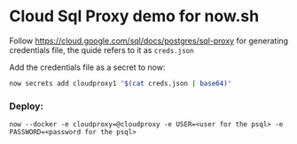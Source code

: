 # Cloud Sql Proxy demo for now.sh

Follow https://cloud.google.com/sql/docs/postgres/sql-proxy for generating credentials file, the quide refers to it as `creds.json`

Add the credentials file as a secret to now:
```bash
now secrets add cloudproxy1 "$(cat creds.json | base64)"
```


### Deploy:

```
now --docker -e cloudproxy=@cloudproxy -e USER=<user for the psql> -e PASSWORD=<password for the psql>
```
